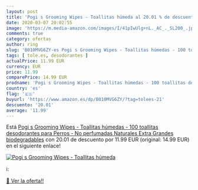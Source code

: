 ```yaml
---
layout: post
title: 'Pogi s Grooming Wipes - Toallitas húmeda al 20.01 % de descuento'
date: 2020-03-07 20:02:55
image: 'https://m.media-amazon.com/images/I/41pIwUlg+nL._AC_._SL200_.jpg'
comments: true
category: ofertas
author: ring
slug: 'B010MVG6ZY-es Pogi s Grooming Wipes - Toallitas húmedas - 100 toallitas...'
tags: [ tole.es, desodorantes ]
actualPrice: 11.99 EUR
currency: EUR
price: 11.99
comparePrice: 14.99 EUR
prodname: 'Pogi s Grooming Wipes - Toallitas húmedas - 100 toallitas desodorantes para Perros - No perfumadas  Naturales  Extra Grandes  biodegradables'
country: 'es'
flag: '🇪🇸'
buyurl: 'https://www.amazon.es/dp/B010MVG6ZY/?tag=tolees-21'
descuento: '20.01'
average: '11.99'
---
```


Está [Pogi s Grooming Wipes - Toallitas húmedas - 100 toallitas desodorantes para Perros - No perfumadas  Naturales  Extra Grandes  biodegradables](https://www.amazon.es/dp/B010MVG6ZY/?tag=tolees-21) con 20.01 de descuento por 11.99 EUR (original: 14.99 EUR) en el siguiente enlace!

[![Pogi s Grooming Wipes - Toallitas húmeda](https://m.media-amazon.com/images/I/41pIwUlg+nL._AC_._SL200_.jpg)](https://www.amazon.es/dp/B010MVG6ZY/?tag=tolees-21)

ℹ️:


[🛒 Ver la oferta!!](https://www.amazon.es/dp/B010MVG6ZY/?tag=tolees-21)
